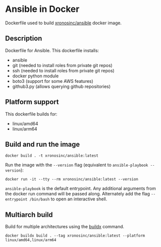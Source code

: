 # Ansible in Docker

Dockerfile used to build [xronosinc/ansible](https://hub.docker.com/repository/docker/xronosinc/ansible) docker image.

## Description

Dockerfile for Ansible. This dockerfile installs:

- ansible
- git (needed to install roles from private git repos)
- ssh (needed to install roles from private git repos)
- docker python module
- boto3 (support for some AWS features)
- github3.py (allows querying github repositories)

## Platform support

This dockerfile builds for:

- linux/amd64
- linux/arm64

## Build and run the image

```shell
docker build . -t xronosinc/ansible:latest
```

Run the image with the `--version` flag (equivalent to `ansible-playbook --version`):

```shell
docker run -it --tty --rm xronosinc/ansible:latest --version
```

`ansible-playbook` is the default entrypoint. Any additional arguments from the docker run command will be passed along. Alternately add the flag `--entrypoint /bin/bash` to open an interactive shell.

## Multiarch build

Build for multiple architectures using the [buildx](https://docs.docker.com/buildx/working-with-buildx/) command.

```shell
docker buildx build . --tag xronosinc/ansible:latest --platform linux/amd64,linux/arm64
```
